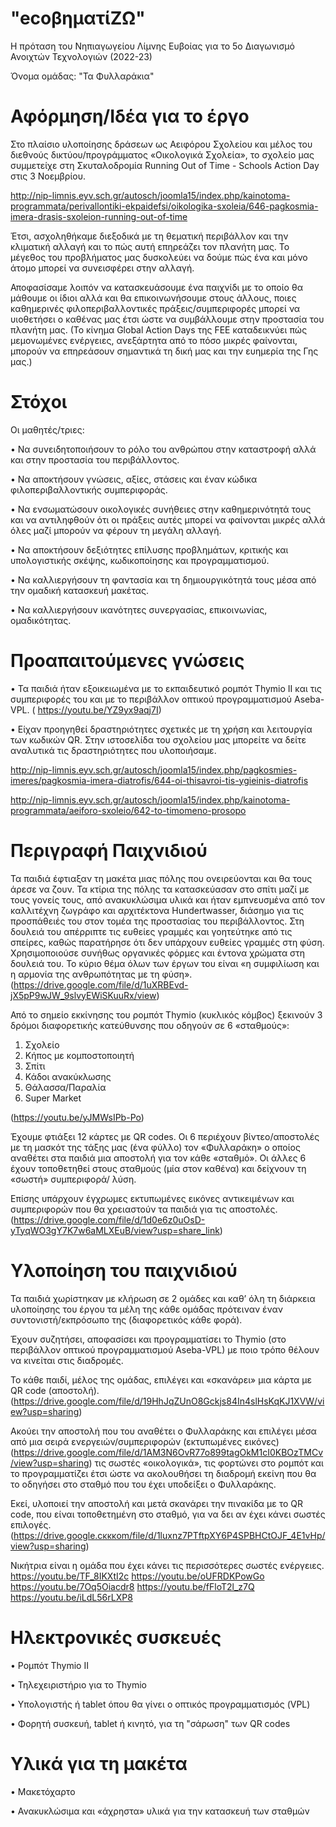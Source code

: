 # "ecoβηματίΖΩ"
Η πρόταση του Νηπιαγωγείου Λίμνης Ευβοίας για το 5ο Διαγωνισμό Ανοιχτών Τεχνολογιών (2022-23)

Όνομα ομάδας: "Τα Φυλλαράκια"
# Αφόρμηση/Ιδέα  για το έργο
Στο πλαίσιο υλοποίησης δράσεων ως Αειφόρου Σχολείου και μέλος του διεθνούς δικτύου/προγράμματος «Oικολογικά Σχολεία», το σχολείο μας συμμετείχε στη Σκυταλοδρομία Running Out of Time - Schools Action Day στις 3 Νοεμβρίου.

http://nip-limnis.eyv.sch.gr/autosch/joomla15/index.php/kainotoma-programmata/perivallontiki-ekpaidefsi/oikologika-sxoleia/646-pagkosmia-imera-drasis-sxoleion-running-out-of-time

Έτσι, ασχοληθήκαμε διεξοδικά με τη θεματική περιβάλλον και την κλιματική αλλαγή και το πώς αυτή επηρεάζει τον πλανήτη μας. Το μέγεθος του προβλήματος μας δυσκολεύει να δούμε πώς ένα και μόνο άτομο μπορεί να συνεισφέρει στην αλλαγή.

Αποφασίσαμε λοιπόν να κατασκευάσουμε ένα παιχνίδι με το οποίο θα μάθουμε οι ίδιοι αλλά και θα επικοινωνήσουμε στους άλλους, ποιες καθημερινές φιλοπεριβαλλοντικές πράξεις/συμπεριφορές μπορεί να υιοθετήσει ο καθένας μας έτσι ώστε να συμβάλλουμε στην προστασία του πλανήτη μας.
(Το κίνημα Global Action Days της FEE καταδεικνύει πώς μεμονωμένες ενέργειες, ανεξάρτητα από το πόσο μικρές φαίνονται, μπορούν να επηρεάσουν σημαντικά τη δική μας και την ευημερία της Γης μας.)

# Στόχοι
Οι μαθητές/τριες:

•	Να συνειδητοποιήσουν το ρόλο του ανθρώπου στην καταστροφή αλλά και στην προστασία του περιβάλλοντος.

•	Να αποκτήσουν  γνώσεις, αξίες, στάσεις και έναν κώδικα φιλοπεριβαλλοντικής συμπεριφοράς.

•	Να ενσωματώσουν οικολογικές συνήθειες στην καθημερινότητά τους και να αντιληφθούν ότι οι πράξεις αυτές μπορεί να φαίνονται μικρές αλλά όλες μαζί μπορούν να φέρουν τη μεγάλη αλλαγή.

•	Να αποκτήσουν δεξιότητες επίλυσης προβλημάτων, κριτικής και υπολογιστικής σκέψης, κωδικοποίησης και προγραμματισμού.

•	Να καλλιεργήσουν τη φαντασία και τη δημιουργικότητά τους μέσα από την ομαδική κατασκευή μακέτας.

•	Να καλλιεργήσουν ικανότητες συνεργασίας, επικοινωνίας, ομαδικότητας.
# Προαπαιτούμενες γνώσεις
•	Τα παιδιά ήταν εξοικειωμένα με το εκπαιδευτικό ρομπότ Thymio ΙΙ και τις συμπεριφορές του και με το περιβάλλον οπτικού προγραμματισμού Aseba-VPL.
( https://youtu.be/YZ9yx9aqj7I)

•	Είχαν προηγηθεί δραστηριότητες σχετικές με τη χρήση και λειτουργία των κωδικών QR. Στην ιστοσελίδα του σχολείου μας μπορείτε να δείτε αναλυτικά τις δραστηριότητες που υλοποιήσαμε.

http://nip-limnis.eyv.sch.gr/autosch/joomla15/index.php/pagkosmies-imeres/pagkosmia-imera-diatrofis/644-oi-thisavroi-tis-ygieinis-diatrofis

http://nip-limnis.eyv.sch.gr/autosch/joomla15/index.php/kainotoma-programmata/aeiforo-sxoleio/642-to-timomeno-prosopo

# Περιγραφή Παιχνιδιού
Τα παιδιά έφτιαξαν τη μακέτα μιας πόλης που ονειρεύονται και θα τους άρεσε να ζουν. Τα κτίρια της πόλης τα κατασκεύασαν στο σπίτι μαζί με τους γονείς τους, από ανακυκλώσιμα υλικά και ήταν εμπνευσμένα από τον καλλιτέχνη ζωγράφο και αρχιτέκτονα Hundertwasser, διάσημο για τις προσπάθειές του στον τομέα της προστασίας του περιβάλλοντος.
Στη δουλειά του απέρριπτε τις ευθείες γραμμές και γοητεύτηκε από τις σπείρες, καθώς παρατήρησε ότι δεν υπάρχουν ευθείες γραμμές στη φύση. Χρησιμοποιούσε συνήθως οργανικές φόρμες και έντονα χρώματα στη δουλειά του. Το κύριο θέμα όλων των έργων του είναι «η συμφιλίωση και η αρμονία της ανθρωπότητας με τη φύση». 
(https://drive.google.com/file/d/1uXRBEvd-jX5pP9wJW_9slvyEWiSKuuRx/view)

Από το σημείο εκκίνησης του ρομπότ Thymio (κυκλικός κόμβος) ξεκινούν 3 δρόμοι διαφορετικής κατεύθυνσης που οδηγούν σε 6 «σταθμούς»: 
1.	Σχολείο
2.	Κήπος με κομποστοποιητή
3.	Σπίτι
4.	Κάδοι ανακύκλωσης
5.	Θάλασσα/Παραλία
6.	Super Market

(https://youtu.be/yJMWsIPb-Po)

Έχουμε φτιάξει 12 κάρτες με QR codes. Oι 6 περιέχουν βίντεο/αποστολές με τη μασκότ της τάξης μας (ένα φύλλο) τον «Φυλλαράκη» ο οποίος αναθέτει στα παιδιά μια αποστολή για τον κάθε «σταθμό». 
Οι άλλες 6 έχουν τοποθετηθεί στους σταθμούς (μία στον καθένα) και δείχνουν τη «σωστή» συμπεριφορά/ λύση.

Επίσης υπάρχουν έγχρωμες εκτυπωμένες εικόνες αντικειμένων και συμπεριφορών που θα χρειαστούν τα παιδιά για τις αποστολές. 
(https://drive.google.com/file/d/1d0e6z0uOsD-yTyqWO3gY7K7w6aMLXEuB/view?usp=share_link)

# Υλοποίηση του παιχνιδιού
Τα παιδιά χωρίστηκαν με κλήρωση σε 2 ομάδες και καθ’ όλη τη διάρκεια υλοποίησης του έργου τα μέλη της κάθε ομάδας πρότειναν έναν συντονιστή/εκπρόσωπο της (διαφορετικός κάθε φορά).

Έχουν συζητήσει, αποφασίσει και προγραμματίσει το Thymio (στο περιβάλλον οπτικού προγραμματισμού Aseba-VPL) με ποιο τρόπο θέλουν να κινείται στις διαδρομές. 

Το κάθε παιδί, μέλος της ομάδας, επιλέγει και «σκανάρει» μια κάρτα με QR code (αποστολή). 
(https://drive.google.com/file/d/19HhJqZUnO8Gckjs84In4slHsKqKJ1XVW/view?usp=sharing)

 Ακούει την αποστολή που του αναθέτει ο Φυλλαράκης και επιλέγει μέσα από μια σειρά ενεργειών/συμπεριφορών (εκτυπωμένες εικόνες) (https://drive.google.com/file/d/1AM3N6OvR77o899tagOkM1cI0KBOzTMCv/view?usp=sharing) τις σωστές «οικολογικά», τις φορτώνει στο ρομπότ και το προγραμματίζει έτσι ώστε να ακολουθήσει τη διαδρομή εκείνη που θα το οδηγήσει στο σταθμό που του έχει υποδείξει ο Φυλλαράκης.
 
 Εκεί, υλοποιεί την αποστολή και μετά σκανάρει την πινακίδα με το QR code, που είναι τοποθετημένη στο σταθμό, για να δει αν έχει κάνει σωστές επιλογές. (https://drive.google.cκκκom/file/d/1luxnz7PTftpXY6P4SPBHCtOJF_4E1vHp/view?usp=sharing)
 
Νικήτρια είναι η ομάδα που έχει κάνει τις περισσότερες σωστές ενέργειες.
https://youtu.be/TF_8IKXtI2c
https://youtu.be/oUFRDKPowGo
https://youtu.be/7Oq5Oiacdr8
https://youtu.be/fFloT2l_z7Q
https://youtu.be/iLdL56rLXP8

# Ηλεκτρονικές συσκευές
•	Ρομπότ Thymio ΙΙ

•	Τηλεχειριστήριο για το Thymio

•	Υπολογιστής ή tablet όπου θα γίνει ο οπτικός προγραμματισμός (VPL)

•	Φορητή συσκευή, tablet ή κινητό, για τη "σάρωση" των QR codes

# Υλικά για τη μακέτα
•	Μακετόχαρτο

•	Ανακυκλώσιμα και «άχρηστα» υλικά για την κατασκευή των σταθμών
